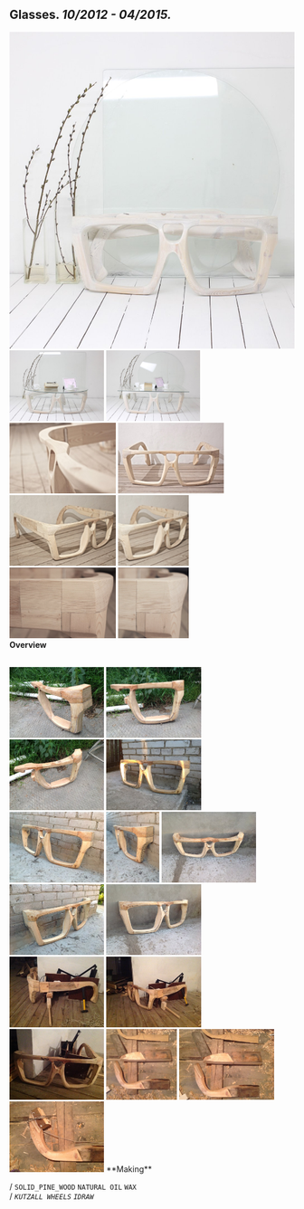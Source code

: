 
## Glasses. _10/2012 - 04/2015._  
![Glasses](/projects/Glasses/100.jpg)<a href="https://ewwgene.github.io/projects/Glasses/101.jpg"><img src="/projects/Glasses/101.jpg" height="125"></a> <a href="https://ewwgene.github.io/projects/Glasses/102.jpg"><img src="/projects/Glasses/102.jpg" height="125"></a> <a href="https://ewwgene.github.io/projects/Glasses/111.jpg"><img src="/projects/Glasses/111.jpg" height="125"></a> <a href="https://ewwgene.github.io/projects/Glasses/112.jpg"><img src="/projects/Glasses/112.jpg" height="125"></a> <a href="https://ewwgene.github.io/projects/Glasses/114.jpg"><img src="/projects/Glasses/114.jpg" height="125"></a> <a href="https://ewwgene.github.io/projects/Glasses/115.jpg"><img src="/projects/Glasses/115.jpg" height="125"></a> <a href="https://ewwgene.github.io/projects/Glasses/118.jpg"><img src="/projects/Glasses/118.jpg" height="125"></a> <a href="https://ewwgene.github.io/projects/Glasses/119.jpg"><img src="/projects/Glasses/119.jpg" height="125"></a>   
**Overview**  
  
<br>
<a href="https://ewwgene.github.io/projects/Glasses/Making/209.jpg"><img src="/projects/Glasses/Making/209.jpg" height="125"></a> <a href="https://ewwgene.github.io/projects/Glasses/Making/210.jpg"><img src="/projects/Glasses/Making/210.jpg" height="125"></a> <a href="https://ewwgene.github.io/projects/Glasses/Making/211.jpg"><img src="/projects/Glasses/Making/211.jpg" height="125"></a> <a href="https://ewwgene.github.io/projects/Glasses/Making/220.jpg"><img src="/projects/Glasses/Making/220.jpg" height="125"></a> <a href="https://ewwgene.github.io/projects/Glasses/Making/222.jpg"><img src="/projects/Glasses/Making/222.jpg" height="125"></a> <a href="https://ewwgene.github.io/projects/Glasses/Making/223.jpg"><img src="/projects/Glasses/Making/223.jpg" height="125"></a> <a href="https://ewwgene.github.io/projects/Glasses/Making/225.jpg"><img src="/projects/Glasses/Making/225.jpg" height="125"></a> <a href="https://ewwgene.github.io/projects/Glasses/Making/227.jpg"><img src="/projects/Glasses/Making/227.jpg" height="125"></a> <a href="https://ewwgene.github.io/projects/Glasses/Making/228.jpg"><img src="/projects/Glasses/Making/228.jpg" height="125"></a> <a href="https://ewwgene.github.io/projects/Glasses/Making/233.jpg"><img src="/projects/Glasses/Making/233.jpg" height="125"></a> <a href="https://ewwgene.github.io/projects/Glasses/Making/234.jpg"><img src="/projects/Glasses/Making/234.jpg" height="125"></a> <a href="https://ewwgene.github.io/projects/Glasses/Making/235.jpg"><img src="/projects/Glasses/Making/235.jpg" height="125"></a> <a href="https://ewwgene.github.io/projects/Glasses/Making/244.jpg"><img src="/projects/Glasses/Making/244.jpg" height="125"></a> <a href="https://ewwgene.github.io/projects/Glasses/Making/245.jpg"><img src="/projects/Glasses/Making/245.jpg" height="125"></a> <a href="https://ewwgene.github.io/projects/Glasses/Making/246.jpg"><img src="/projects/Glasses/Making/246.jpg" height="125"></a>   
**Making**  
  
/
`SOLID_PINE_WOOD` `NATURAL OIL` `WAX`   
/
_`KUTZALL WHEELS`_ _`IDRAW`_   
<br>

